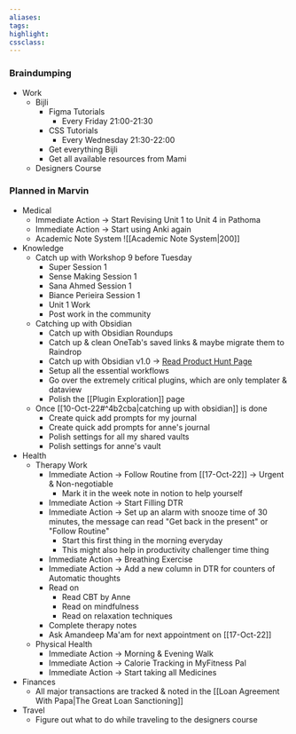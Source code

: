 ```yaml
---
aliases:  
tags:
highlight:  
cssclass:
---
```


### Braindumping
- Work
	- Bijli
		- Figma Tutorials
			- Every Friday 21:00-21:30
		- CSS Tutorials
			- Every Wednesday 21:30-22:00
		- Get everything Bijli
		- Get all available resources from Mami
	- Designers Course


### Planned in Marvin
- Medical 
	- Immediate Action → Start Revising Unit 1 to Unit 4 in Pathoma
	- Immediate Action → Start using Anki again
	- Academic Note System
	![[Academic Note System|200]]
- Knowledge
	- Catch up with Workshop 9 before Tuesday
		- Super Session 1
		- Sense Making Session 1
		- Sana Ahmed Session 1
		- Biance Perieira Session 1
		- Unit 1 Work
		- Post work in the community
	- Catching up with Obsidian
		- Catch up with Obsidian Roundups
		- Catch up & clean OneTab's saved links & maybe migrate them to Raindrop
		- Catch up with Obsidian v1.0 → [Read Product Hunt Page](https://www.producthunt.com/posts/obsidian-1-0)
		- Setup all the essential workflows
		- Go over the extremely critical plugins, which are only templater & dataview
		- Polish the [[Plugin Exploration]] page
	-  Once [[10-Oct-22#^4b2cba|catching up with obsidian]] is done 
		- Create quick add prompts for my journal 
		- Create quick add prompts for anne's journal
		- Polish settings for all my shared vaults
		- Polish settings for anne's vault
- Health
	- Therapy Work
		- Immediate Action → Follow Routine from [[17-Oct-22]] → Urgent & Non-negotiable
			- Mark it in the week note in notion to help yourself
		- Immediate Action → Start Filling DTR
		- Immediate Action → Set up an alarm with snooze time of 30 minutes, the message can read "Get back in the present" or "Follow Routine"
			- Start this first thing in the morning everyday
			- This might also help in productivity challenger time thing
		- Immediate Action → Breathing Exercise
		- Immediate Action → Add a new column in DTR for counters of Automatic thoughts
		- Read on 
			- Read CBT by Anne
			- Read on mindfulness
			- Read on relaxation techniques
		- Complete therapy notes
		- Ask Amandeep Ma'am for next appointment on [[17-Oct-22]]
	- Physical Health
		- Immediate Action → Morning & Evening Walk
		- Immediate Action → Calorie Tracking in MyFitness Pal
		- Immediate Action → Start taking all Medicines 
- Finances
	- All major transactions are tracked & noted in the [[Loan Agreement With Papa|The Great Loan Sanctioning]]
- Travel
	- Figure out what to do while traveling to the designers course